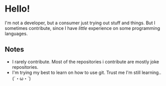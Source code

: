 # Hello!

<!--
**NuePlusPlus/NuePlusPlus** is a ✨ _special_ ✨ repository because its `README.md` (this file) appears on your GitHub profile.

Here are some ideas to get you started:

- 🔭 I’m currently working on ...
- 🌱 I’m currently learning ...
- 👯 I’m looking to collaborate on ...
- 🤔 I’m looking for help with ...
- 💬 Ask me about ...
- 📫 How to reach me: ...
- 😄 Pronouns: ...
- ⚡ Fun fact: ...
-->

I'm not a developer, but a consumer just trying out stuff and things.
But I sometimes contribute, since I have <i>little</i> experience on some programming languages.

## Notes
* I rarely contribute. Most of the repositories i contribute are mostly joke repositories.
* I'm trying my best to learn on how to use git. Trust me I'm still learning.. (´・ω・`)
